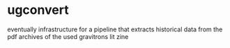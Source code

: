 # ugconvert
eventually infrastructure for a pipeline that extracts historical data from the pdf archives of the used gravitrons lit zine
